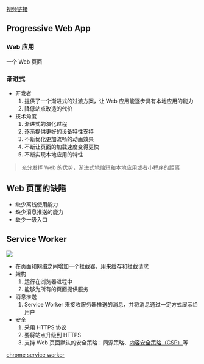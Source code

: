[视频链接](https://meeting.tencent.com/user-center/shared-record-info?id=ba82f321-0653-44eb-8bed-9be872830adb&from=6&click_source_for_middle_login=1)

## Progressive Web App

### Web 应用

一个 Web 页面

### 渐进式

- 开发者
  1. 提供了一个渐进式的过渡方案，让 Web 应用能逐步具有本地应用的能力
  2. 降低站点改造的代价
- 技术角度
  1. 渐进式的演化过程
  2. 逐渐提供更好的设备特性支持
  3. 不断优化更加流畅的动画效果
  4. 不断让页面的加载速度变得更快
  5. 不断实现本地应用的特性

> 充分发挥 Web 的优势，渐进式地缩短和本地应用或者小程序的距离

## Web 页面的缺陷

- 缺少离线使用能力
- 缺少消息推送的能力
- 缺少一级入口

## Service Worker

![](https://blog-1252173264.cos.ap-shanghai.myqcloud.com/1642837927054-dcc42d48-4098-4cb1-ba28-cc2bd947e1a0.png)

- 在页面和网络之间增加一个拦截器，用来缓存和拦截请求
- 架构
  1. 运行在浏览器进程中
  2. 能够为所有的页面提供服务
- 消息推送
  1. Service Worker 来接收服务器推送的消息，并将消息通过一定方式展示给用户
- 安全
  1. 采用 HTTPS 协议
  2. 要将站点升级到 HTTPS
  3. 支持 Web 页面默认的安全策略：同源策略、[内容安全策略（CSP）](https://developer.mozilla.org/zh-CN/docs/Web/HTTP/CSP)等

[chrome service worker](https://developers.google.com/web/fundamentals/primers/service-workers)
